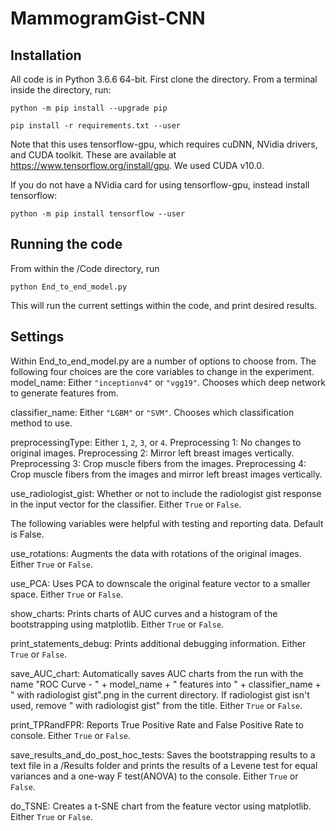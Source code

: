 # MammogramGist-CNN

## Installation
All code is in Python 3.6.6 64-bit.
First clone the directory. From a terminal inside the directory, run:

```python -m pip install --upgrade pip```

```pip install -r requirements.txt --user```

Note that this uses tensorflow-gpu, which requires cuDNN, NVidia drivers, and CUDA toolkit. These are available at https://www.tensorflow.org/install/gpu. We used CUDA v10.0.

If you do not have a NVidia card for using tensorflow-gpu, instead install tensorflow:

```python -m pip install tensorflow --user```


## Running the code
From within the /Code directory, run

```python End_to_end_model.py```

This will run the current settings within the code, and print desired results.

## Settings
Within End_to_end_model.py are a number of options to choose from. The following four choices are the core variables to change in the experiment.
model_name: 
Either ```"inceptionv4"``` or ```"vgg19"```. Chooses which deep network to generate features from.

classifier_name:
Either ```"LGBM"``` or ```"SVM"```. Chooses which classification method to use.

preprocessingType:
Either ```1```, ```2```, ```3```, or ```4```. 
Preprocessing 1: No changes to original images.
Preprocessing 2: Mirror left breast images vertically.
Preprocessing 3: Crop muscle fibers from the images.
Preprocessing 4: Crop muscle fibers from the images and mirror left breast images vertically.

use_radiologist_gist:
Whether or not to include the radiologist gist response in the input vector for the classifier. Either ```True``` or ```False```.

The following variables were helpful with testing and reporting data. Default is False.

use_rotations:
Augments the data with rotations of the original images. Either ```True``` or ```False```.

use_PCA:
Uses PCA to downscale the original feature vector to a smaller space. Either ```True``` or ```False```.

show_charts:
Prints charts of AUC curves and a histogram of the bootstrapping using matplotlib. Either ```True``` or ```False```.

print_statements_debug:
Prints additional debugging information. Either ```True``` or ```False```.

save_AUC_chart:
Automatically saves AUC charts from the run with the name "ROC Curve - " + model_name + " features into " + classifier_name + " with radiologist gist".png in the current directory. If radiologist gist isn't used, remove " with radiologist gist" from the title. Either ```True``` or ```False```.

print_TPRandFPR:
Reports True Positive Rate and False Positive Rate to console. Either ```True``` or ```False```.

save_results_and_do_post_hoc_tests:
Saves the bootstrapping results to a text file in a /Results folder and prints the results of a Levene test for equal variances and a one-way F test(ANOVA) to the console. Either ```True``` or ```False```.

do_TSNE:
Creates a t-SNE chart from the feature vector using matplotlib. Either ```True``` or ```False```.
